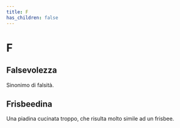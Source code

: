 ```yaml
---
title: F
has_children: false
---
```

# F

## Falsevolezza
Sinonimo di falsità.

## Frisbeedina
Una piadina cucinata troppo, che risulta molto simile ad un frisbee.